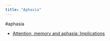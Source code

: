 ```yaml
---
title: "Aphasia"
---
```


#aphasia
- [Attention, memory and aphasia: Implications](cpd/aphasia/attention-memory-aphasia.md)